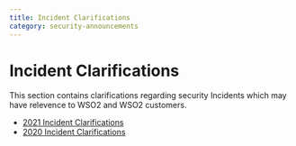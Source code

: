 ```yaml
---
title: Incident Clarifications
category: security-announcements
---
```


# Incident Clarifications

This section contains clarifications regarding security Incidents which may have relevence to WSO2 and WSO2 customers. 

* [2021 Incident Clarifications](2021/)
* [2020 Incident Clarifications](2020/)
